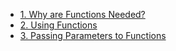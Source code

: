 - [1. Why are Functions Needed?](1__Why_are_Functions_Needed_/readme.md) 
- [2. Using Functions](2__Using_Functions/readme.md) 
- [3. Passing Parameters to Functions](3__Passing_Parameters_to_Functions/readme.md) 
